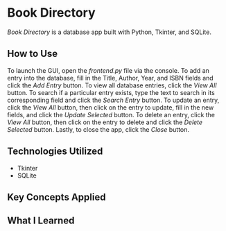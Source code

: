 # Book Directory
*Book Directory* is a database app built with Python, Tkinter, and SQLite.

## How to Use
To launch the GUI, open the *frontend.py* file via the console. To add an entry into the database, fill in the Title, Author, Year, and ISBN fields and click the *Add Entry* button. To view all database entries, click the *View All* button. To search if a particular entry exists, type the text to search in its corresponding field and click the *Search Entry* button. To update an entry, click the *View All* button, then click on the entry to update, fill in the new fields, and click the *Update Selected* button. To delete an entry, click the *View All* button, then click on the entry to delete and click the *Delete Selected* button. Lastly, to close the app, click the *Close* button.

## Technologies Utilized
* Tkinter
* SQLite

## Key Concepts Applied

## What I Learned